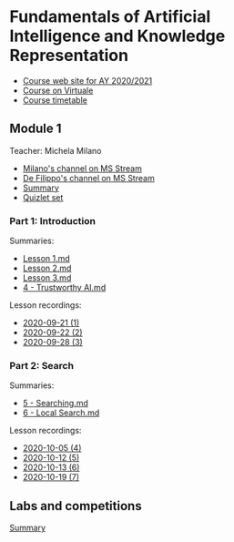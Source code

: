 # Fundamentals of Artificial Intelligence and Knowledge Representation

- [Course web site for AY 2020/2021](https://www.unibo.it/en/teaching/course-unit-catalogue/course-unit/2020/446566)
- [Course on Virtuale](https://virtuale.unibo.it/course/view.php?id=18810)
- [Course timetable](https://www.unibo.it/en/teaching/course-unit-catalogue/course-unit/2020/446566/orariolezioni#447771)

## Module 1

Teacher: Michela Milano

- [Milano's channel on MS Stream](https://web.microsoftstream.com/user/501dc13d-1074-4934-8386-df921ca87533)
- [De Filippo's channel on MS Stream](https://web.microsoftstream.com/user/d98e4f5d-db09-4542-a943-0c02bbc12d50)
- [Summary](summary/summary.pdf)
- [Quizlet set](https://quizlet.com/_96611i?x=1jqt&i=2knn6r)

### Part 1: Introduction

Summaries:
- [Lesson 1.md](Lesson%201.md)
- [Lesson 2.md](Lesson%201.md)
- [Lesson 3.md](Lesson%201.md)
- [4 - Trustworthy AI.md](4%20-%20Trustworthy%20AI.md)

Lesson recordings:
- [2020-09-21 (1)](https://web.microsoftstream.com/video/d3b40139-ea0a-462c-a389-5918e737caac)
- [2020-09-22 (2)](https://web.microsoftstream.com/video/b1b5130a-c841-4bd2-aca7-1812cafbb782)
- [2020-09-28 (3)](https://web.microsoftstream.com/video/6d7182af-24d3-4a48-ab92-aba515932e2a)

### Part 2: Search 

Summaries:
- [5 - Searching.md](5%20-%20Searching.md)
- [6 - Local Search.md](6%20-%20Local%20Search.md)

Lesson recordings:
- [2020-10-05 (4)](https://web.microsoftstream.com/video/5282d66c-d1fc-4881-b570-f8e46cdcb09a?list=user&userId=501dc13d-1074-4934-8386-df921ca87533)
- [2020-10-12 (5)](https://web.microsoftstream.com/video/cd3badb9-ecca-457a-b6b6-fd4d1ef42c05?list=user&userId=501dc13d-1074-4934-8386-df921ca87533)
- [2020-10-13 (6)](https://web.microsoftstream.com/video/0c58377b-518b-4b6d-a6e9-9a6b41af92c7?list=user&userId=501dc13d-1074-4934-8386-df921ca87533)
- [2020-10-19 (7)](https://web.microsoftstream.com/video/2b485795-a7b2-45c0-9c6b-bdb943b4b4da?list=user&userId=501dc13d-1074-4934-8386-df921ca87533)

## Labs and competitions
[Summary](Labs_Competitions.md)
